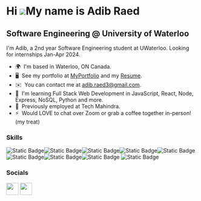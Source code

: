 <!--
### Hi there 👋
**Aries1124/Aries1124** is a ✨ _special_ ✨ repository because its `README.md` (this file) appears on your GitHub profile.

Here are some ideas to get you started:

- 🔭 I’m currently working on ...
- 🌱 I’m currently learning ...
- 👯 I’m looking to collaborate on ...
- 🤔 I’m looking for help with ...
- 💬 Ask me about ...
- 📫 How to reach me: ...
- 😄 Pronouns: ...
- ⚡ Fun fact: ...
-->

Hi ![](https://user-images.githubusercontent.com/18350557/176309783-0785949b-9127-417c-8b55-ab5a4333674e.gif)My name is Adib Raed 
===================================================================================================================================

Software Engineering @ University of Waterloo 
----------------------

I'm Adib, a 2nd year Software Engineering student at UWaterloo. Looking for internships Jan-Apr 2024. 

* 🌍  I'm based in Waterloo, ON Canada.
* 🖥️  See my portfolio at [MyPortfolio](http://linkedin.com/in/adibraed/) and my [Resume](https://docs.google.com/document/d/1q5fdF7QNGKP-XS2qdPSP_zGfHWuWs982T0XrqoZaBpY/).
* ✉️  You can contact me at [adib.raed3@gmail.com](mailto:adib.raed3@gmail.com).
* 🧠  I'm learning Full Stack Web Development in JavaScript, React, Node, Express, NoSQL, Python and more.
* 🤝  Previously employed at Tech Mahindra. 
* ⚡  Would LOVE to chat over Zoom or grab a coffee together in-person! (my treat)

### Skills
![Static Badge](https://img.shields.io/badge/React-61DBFB?style=for-the-badge&logo=react&logoColor=61DBFB&labelColor=black&color=blue)![Static Badge](https://img.shields.io/badge/Javascript-F0DB4F?style=for-the-badge&logo=javascript&logoColor=F0DB4F&labelColor=black)![Static Badge](https://img.shields.io/badge/Node.JS-68a063?style=for-the-badge&logo=nodedotjs&logoColor=68a063&labelColor=black)![Static Badge](https://img.shields.io/badge/Python-%23306998?style=for-the-badge&logo=python&logoColor=%23306998&labelColor=black&color=%23FFD43B)![Static Badge](https://img.shields.io/badge/C%2B%2B-%23306998?style=for-the-badge&logo=cplusplus&logoColor=%23306998&labelColor=black&color=%23FFD43B)![Static Badge](https://img.shields.io/badge/HTML-F06529?style=for-the-badge&logo=html5&logoColor=%23F06529&labelColor=black&color=%23F06529)![Static Badge](https://img.shields.io/badge/CSS-306998?style=for-the-badge&logo=css3&logoColor=%23306998&labelColor=black&color=%23306998)![Static Badge](https://img.shields.io/badge/MongoDB-4DB33D?style=for-the-badge&logo=mongoDB&logoColor=%234DB33D&labelColor=black&color=4DB33D)
![Static Badge](https://img.shields.io/badge/AWS-FF9900?style=for-the-badge&logo=amazonaws&logoColor=%23FF9900&labelColor=black&color=FF9900)
</p>

### Socials

<p align="left">  <a href="https://www.github.com/Aries1124" target="_blank" rel="noreferrer"><img src="https://raw.githubusercontent.com/danielcranney/readme-generator/main/public/icons/socials/github.svg" width="32" height="32" /></a>  <a href="https://www.linkedin.com/in/adibraed/" target="_blank" rel="noreferrer"><img src="https://raw.githubusercontent.com/danielcranney/readme-generator/main/public/icons/socials/linkedin.svg" width="32" height="32" /></a></p>
